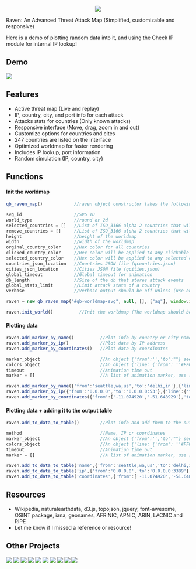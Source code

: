 <p align="center"> <img src="https://github.com/qeeqbox/raven/blob/main/README/ravenlogo.png"></p>

Raven: An Advanced Threat Attack Map (Simplified, customizable and responsive)

Here is a demo of plotting random data into it, and using the Check IP module for internal IP lookup!

## Demo
<img src="https://raw.githubusercontent.com/qeeqbox/raven/main/readme/intro.gif" style="max-width:768px"/>


## Features
- Active threat map (Live and replay)
- IP, country, city, and port info for each attack
- Attacks stats for countries (Only known attacks)
- Responsive interface (Move, drag, zoom in and out)
- Customize options for countries and cites
- 247 countries are listed on the interface
- Optimized worldmap for faster rendering
- Includes IP lookup, port information
- Random simulation (IP, country, city)

## Functions
#### Init the worldmap
```js
qb_raven_map()            //raven object constructor takes the following:

svg_id                    //SVG ID
world_type                //round or 2d
selected_countries = []   //List of ISO_3166 alpha 2 countries that will be selected
remove_countries = []     //List of ISO_3166 alpha 2 countries that will be removed from the map
height                    //height of the worldmap
width                     //width of the worldmap
orginal_country_color     //Hex color for all countries
clicked_country_color     //Hex color will be applied to any clickable countries
selected_country_color    //Hex color will be applied to any selected countries
countries_json_location   //Countries JSON file (qcountries.json)
cities_json_location      //Cities JSON file (qcities.json)
global_timeout            //Global timeout for animation
db_length                 //Size of the db that stores attack events
global_stats_limit        //Limit attack stats of a country
verbose                   //Verbose output should be off unless (use only for debugging)

raven = new qb_raven_map("#qb-worldmap-svg", null, [], ["aq"], window.innerHeight, window.innerWidth, "#4f4f4f", "#6c4242", "#ff726f", "qcountries.json", "qcities.json", 2000, 100, 10, true)

raven.init_world()          //Init the worldmap (The worldmap should be ready for you to use at this point)
```

#### Plotting data
```js
raven.add_marker_by_name()          //Plot info by country or city name
raven.add_marker_by_ip()            //Plot data by IP address
raven.add_marker_by_coordinates()   //Plot data by coordinates

marker_object                       //An object {'from':'','to':""} see examples
colors_object                       //An object {'line: {'from': ''#FF0000','to': 'FF0000'}} this the color of the line between 2 points - (if null, then a random color will be picked)
timeout                             //Animation time out
marker = []                         //A list of animation marker, use ['line'] for now

raven.add_marker_by_name({'from':'seattle,wa,us','to':'delhi,in'},{'line':{'from':null,'to':null}},2000,['line'])
raven.add_marker_by_ip({'from':'0.0.0.0','to':'0.0.0.0:53'},{'line':{'from':'#FF0000','to':'#FF0000'}},1000,['line')
raven.add_marker_by_coordinates({'from':['-11.074920','-51.648929'],'to':['51.464957','-107.583864']},{'line':{'from':null,'to':'#FFFF00'}},1000,['line'])
```

#### Plotting data + adding it to the output table
```js
raven.add_to_data_to_table()        //Plot info and add them to the output table

method                              //Name, IP or coordinates
marker_object                       //An object {'from':'','to':""} see examples
colors_object                       //An object {'line: {'from': ''#FF0000','to': 'FF0000'}} this the color of the line between 2 points - (if null, then a random color will be picked)
timeout                             //Animation time out
marker = []                         //A list of animation marker, use ['line'] for now

raven.add_to_data_to_table('name',{'from':'seattle,wa,us','to':'delhi,in'},{'line':{'from':null,'to':null}},2000,['line'])
raven.add_to_data_to_table('ip',{'from':'0.0.0.0','to':'0.0.0.0:3389'},{'line':{'from':'#FF0000','to':'#FF0000'}},1000,['line')
raven.add_to_data_to_table('coordinates',{'from':['-11.074920','-51.648929'],'to':['51.464957','-107.583864']},{'line':{'from':null,'to':'#FFFF00'}},1000,['line'])
```

## Resources
- Wikipedia, naturalearthdata, d3.js, topojson, jquery, font-awesome, OSINT package, iana, geonames, AFRINIC, APNIC, ARIN, LACNIC and RIPE
- Let me know if I missed a reference or resource!

## Other Projects
[![](https://github.com/qeeqbox/.github/blob/main/data/analyzer.png)](https://github.com/qeeqbox/analyzer) [![](https://github.com/qeeqbox/.github/blob/main/data/chameleon.png)](https://github.com/qeeqbox/chameleon) [![](https://github.com/qeeqbox/.github/blob/main/data/honeypots.png)](https://github.com/qeeqbox/honeypots) [![](https://github.com/qeeqbox/.github/blob/main/data/osint.png)](https://github.com/qeeqbox/osint) [![](https://github.com/qeeqbox/.github/blob/main/data/url-sandbox.png)](https://github.com/qeeqbox/url-sandbox) [![](https://github.com/qeeqbox/.github/blob/main/data/mitre-visualizer.png)](https://github.com/qeeqbox/mitre-visualizer) [![](https://github.com/qeeqbox/.github/blob/main/data/woodpecker.png)](https://github.com/qeeqbox/woodpecker) [![](https://github.com/qeeqbox/.github/blob/main/data/docker-images.png)](https://github.com/qeeqbox/docker-images) [![](https://github.com/qeeqbox/.github/blob/main/data/seahorse.png)](https://github.com/qeeqbox/seahorse) [![](https://github.com/qeeqbox/.github/blob/main/data/rhino.png)](https://github.com/qeeqbox/rhino)
